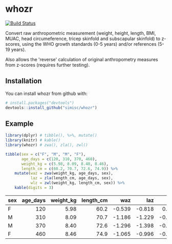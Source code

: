 
<!-- README.md is generated from README.Rmd. Please edit that file -->
whozr
=====

[![Build Status](https://travis-ci.org/simisc/whozr.svg?branch=master)](https://travis-ci.org/simisc/whozr)

Convert raw anthropometric measurement (weight, height, length, BMI, MUAC, head circumeference, tricep skinfold and subscapular skinfold) to z-scores, using the WHO growth standards (0-5 years) and/or references (5-19 years).

Also allows the 'reverse' calculation of original anthropometry measures from z-scores (requires further testing).

Installation
------------

You can install whozr from github with:

``` r
# install.packages("devtools")
devtools::install_github("simisc/whozr")
```

Example
-------

``` r
library(dplyr) # tibble(), %>%, mutate()
library(knitr) # kable()
library(whozr) # zwa(), zla(), zwl()
```

``` r
tibble(sex = c("F", "M", "M", "F"),
       age_days = c(120, 310, 370, 460),
       weight_kg = c(5.98, 8.09, 8.40, 8.46),
       length_cm = c(60.2, 70.7, 72.6, 74.9)) %>%
    mutate(waz = zwa(weight_kg, age_days, sex),
           laz = zla(length_cm, age_days, sex),
           wlz = zwl(weight_kg, length_cm, sex)) %>%
    kable(digits = 3)
```

| sex |  age\_days|  weight\_kg|  length\_cm|     waz|     laz|     wlz|
|:----|----------:|-----------:|-----------:|-------:|-------:|-------:|
| F   |        120|        5.98|        60.2|  -0.539|  -0.818|   0.101|
| M   |        310|        8.09|        70.7|  -1.186|  -1.229|  -0.723|
| M   |        370|        8.40|        72.6|  -1.296|  -1.398|  -0.846|
| F   |        460|        8.46|        74.9|  -1.065|  -0.996|  -0.859|
